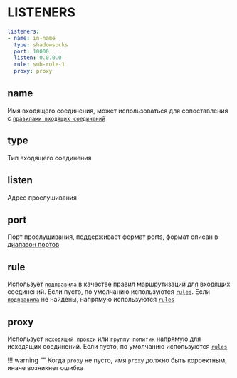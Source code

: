 # LISTENERS

```{.yaml linenums="1"}
listeners:
- name: in-name
  type: shadowsocks
  port: 10000
  listen: 0.0.0.0
  rule: sub-rule-1
  proxy: proxy
```

## name

Имя входящего соединения, может использоваться для сопоставления с [`правилами входящих соединений`](../../rules/index.md#in-name)

## type

Тип входящего соединения

## listen

Адрес прослушивания

## port

Порт прослушивания, поддерживает формат ports, формат описан в [диапазон портов](../../../handbook//syntax.md#_14)

## rule

Использует [`подправила`](../../sub-rule.md) в качестве правил маршрутизации для входящих соединений. Если пусто, по умолчанию используются [`rules`](../../rules/index.md). Если [`подправила`](../../sub-rule.md) не найдены, напрямую используются [`rules`](../../rules/index.md)

## proxy

Использует [`исходящий прокси`](../../proxies/index.md) или [`группу политик`](../../proxy-groups/index.md) напрямую для исходящих соединений. Если пусто, по умолчанию используются [`rules`](../../rules/index.md)

!!! warning ""
    Когда `proxy` не пусто, имя `proxy` должно быть корректным, иначе возникнет ошибка 